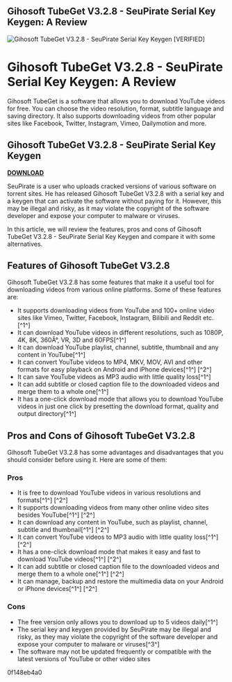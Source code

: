 ## Gihosoft TubeGet V3.2.8 - SeuPirate Serial Key Keygen: A Review

 
![Gihosoft TubeGet V3.2.8 - SeuPirate Serial Key Keygen \[VERIFIED\]](https://image.jimcdn.com/app/cms/image/transf/dimension=210x1024:format=jpg/path/sd8542b2842d5a9a0/image/i06414c6dede8cdec/version/1319858056/image.jpg)

 
# Gihosoft TubeGet V3.2.8 - SeuPirate Serial Key Keygen: A Review
 
Gihosoft TubeGet is a software that allows you to download YouTube videos for free. You can choose the video resolution, format, subtitle language and saving directory. It also supports downloading videos from other popular sites like Facebook, Twitter, Instagram, Vimeo, Dailymotion and more.
 
## Gihosoft TubeGet V3.2.8 - SeuPirate Serial Key Keygen


[**DOWNLOAD**](https://lomasmavi.blogspot.com/?c=2tKwtO)

 
SeuPirate is a user who uploads cracked versions of various software on torrent sites. He has released Gihosoft TubeGet V3.2.8 with a serial key and a keygen that can activate the software without paying for it. However, this may be illegal and risky, as it may violate the copyright of the software developer and expose your computer to malware or viruses.
 
In this article, we will review the features, pros and cons of Gihosoft TubeGet V3.2.8 - SeuPirate Serial Key Keygen and compare it with some alternatives.

## Features of Gihosoft TubeGet V3.2.8
 
Gihosoft TubeGet V3.2.8 has some features that make it a useful tool for downloading videos from various online platforms. Some of these features are:
 
- It supports downloading videos from YouTube and 100+ online video sites like Vimeo, Twitter, Facebook, Instagram, Bilibili and Reddit etc.[^1^]
- It can download YouTube videos in different resolutions, such as 1080P, 4K, 8K, 360Â°, VR, 3D and 60FPS[^1^]
- It can download YouTube playlist, channel, subtitle, thumbnail and any content in YouTube[^1^]
- It can convert YouTube videos to MP4, MKV, MOV, AVI and other formats for easy playback on Android and iPhone devices[^1^] [^2^]
- It can save YouTube videos as MP3 audio with little quality loss[^1^]
- It can add subtitle or closed caption file to the downloaded videos and merge them to a whole one[^1^]
- It has a one-click download mode that allows you to download YouTube videos in just one click by presetting the download format, quality and output directory[^1^]

## Pros and Cons of Gihosoft TubeGet V3.2.8
 
Gihosoft TubeGet V3.2.8 has some advantages and disadvantages that you should consider before using it. Here are some of them:
 
### Pros

- It is free to download YouTube videos in various resolutions and formats[^1^] [^2^]
- It supports downloading videos from many other online video sites besides YouTube[^1^] [^2^]
- It can download any content in YouTube, such as playlist, channel, subtitle and thumbnail[^1^] [^2^]
- It can convert YouTube videos to MP3 audio with little quality loss[^1^] [^2^]
- It has a one-click download mode that makes it easy and fast to download YouTube videos[^1^] [^2^]
- It can add subtitle or closed caption file to the downloaded videos and merge them to a whole one[^1^] [^2^]
- It can manage, backup and restore the multimedia data on your Android or iPhone devices[^1^] [^2^]

### Cons

- The free version only allows you to download up to 5 videos daily[^1^]
- The serial key and keygen provided by SeuPirate may be illegal and risky, as they may violate the copyright of the software developer and expose your computer to malware or viruses[^3^]
- The software may not be updated frequently or compatible with the latest versions of YouTube or other video sites

 0f148eb4a0
